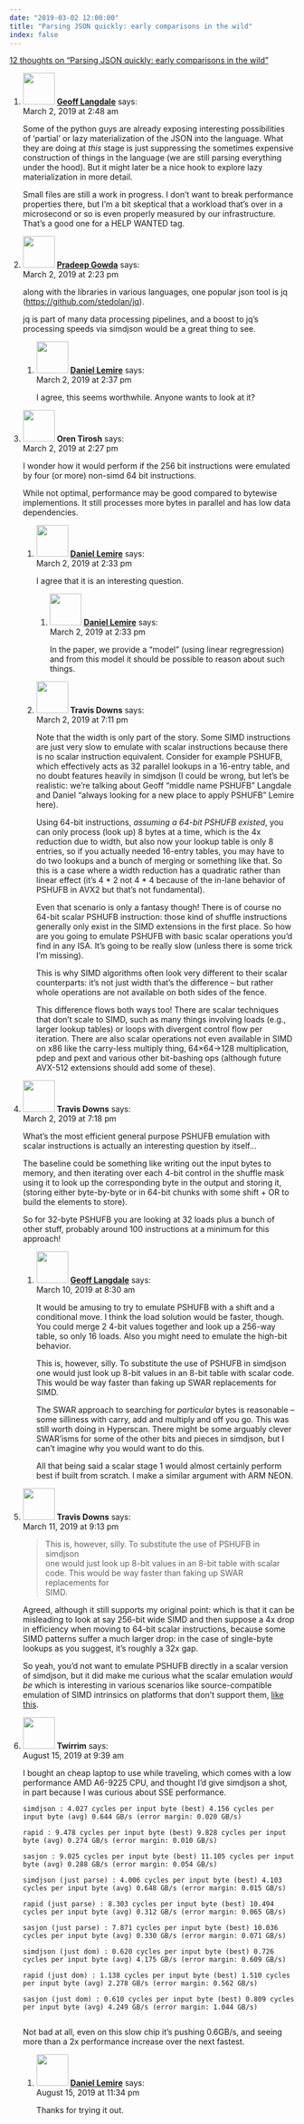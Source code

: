 ```yaml
---
date: "2019-03-02 12:00:00"
title: "Parsing JSON quickly: early comparisons in the wild"
index: false
---
```


[12 thoughts on &ldquo;Parsing JSON quickly: early comparisons in the wild&rdquo;](/lemire/blog/2019/03-02-parsing-json-quickly-early-comparisons-in-the-wild)

<ol class="comment-list">
<li id="comment-392424" class="comment even thread-even depth-1">
<div class="comment-author vcard">
<img alt src="https://secure.gravatar.com/avatar/02d257cd405544564222bbdf504ef4d7?s=56&#038;d=mm&#038;r=g" srcset="https://secure.gravatar.com/avatar/02d257cd405544564222bbdf504ef4d7?s=112&#038;d=mm&#038;r=g 2x" class="avatar avatar-56 photo" height="56" width="56" decoding="async" /> <b class="fn"><a href="http://branchfree.org" class="url" rel="ugc external nofollow">Geoff Langdale</a></b> <span class="says">says:</span> </div>
<div class="comment-metadata"><time datetime="2019-03-02T02:48:56+00:00">March 2, 2019 at 2:48 am</time></a> </div>
<div class="comment-content">
<p>Some of the python guys are already exposing interesting possibilities of &lsquo;partial&rsquo; or lazy materialization of the JSON into the language. What they are doing at <em>this</em> stage is just suppressing the sometimes expensive construction of things in the language (we are still parsing everything under the hood). But it might later be a nice hook to explore lazy materialization in more detail.</p>
<p>Small files are still a work in progress. I don&rsquo;t want to break performance properties there, but I&rsquo;m a bit skeptical that a workload that&rsquo;s over in a microsecond or so is even properly measured by our infrastructure. That&rsquo;s a good one for a HELP WANTED tag.</p>
</div>
</li>
<li id="comment-392493" class="comment odd alt thread-odd thread-alt depth-1 parent">
<div class="comment-author vcard">
<img alt src="https://secure.gravatar.com/avatar/f9aa954b07c28dd907249bfa7ab30e6e?s=56&#038;d=mm&#038;r=g" srcset="https://secure.gravatar.com/avatar/f9aa954b07c28dd907249bfa7ab30e6e?s=112&#038;d=mm&#038;r=g 2x" class="avatar avatar-56 photo" height="56" width="56" decoding="async" /> <b class="fn"><a href="https://github.com/btbytes" class="url" rel="ugc external nofollow">Pradeep Gowda</a></b> <span class="says">says:</span> </div>
<div class="comment-metadata"><time datetime="2019-03-02T14:23:37+00:00">March 2, 2019 at 2:23 pm</time></a> </div>
<div class="comment-content">
<p>along with the libraries in various languages, one popular json tool is jq (<a href="https://github.com/stedolan/jq" rel="nofollow ugc">https://github.com/stedolan/jq</a>).</p>
<p>jq is part of many data processing pipelines, and a boost to jq&rsquo;s processing speeds via simdjson would be a great thing to see.</p>
</div>
<ol class="children">
<li id="comment-392498" class="comment byuser comment-author-lemire bypostauthor even depth-2">
<div class="comment-author vcard">
<img alt src="https://secure.gravatar.com/avatar/2ca999bef9535950f5b84281a4dab006?s=56&#038;d=mm&#038;r=g" srcset="https://secure.gravatar.com/avatar/2ca999bef9535950f5b84281a4dab006?s=112&#038;d=mm&#038;r=g 2x" class="avatar avatar-56 photo" height="56" width="56" loading="lazy" decoding="async" /> <b class="fn"><a href="https://lemire.me/en/" class="url" rel="ugc">Daniel Lemire</a></b> <span class="says">says:</span> </div>
<div class="comment-metadata"><time datetime="2019-03-02T14:37:23+00:00">March 2, 2019 at 2:37 pm</time></a> </div>
<div class="comment-content">
<p>I agree, this seems worthwhile. Anyone wants to look at it?</p>
</div>
</li>
</ol>
</li>
<li id="comment-392494" class="comment odd alt thread-even depth-1 parent">
<div class="comment-author vcard">
<img alt src="https://secure.gravatar.com/avatar/5e02c014b9ae0d4964d09a998780074f?s=56&#038;d=mm&#038;r=g" srcset="https://secure.gravatar.com/avatar/5e02c014b9ae0d4964d09a998780074f?s=112&#038;d=mm&#038;r=g 2x" class="avatar avatar-56 photo" height="56" width="56" loading="lazy" decoding="async" /> <b class="fn">Oren Tirosh</b> <span class="says">says:</span> </div>
<div class="comment-metadata"><time datetime="2019-03-02T14:27:15+00:00">March 2, 2019 at 2:27 pm</time></a> </div>
<div class="comment-content">
<p>I wonder how it would perform if the 256 bit instructions were emulated by four (or more) non-simd 64 bit instructions.</p>
<p>While not optimal, performance may be good compared to bytewise implementions. It still processes more bytes in parallel and has low data dependencies.</p>
</div>
<ol class="children">
<li id="comment-392496" class="comment byuser comment-author-lemire bypostauthor even depth-2 parent">
<div class="comment-author vcard">
<img alt src="https://secure.gravatar.com/avatar/2ca999bef9535950f5b84281a4dab006?s=56&#038;d=mm&#038;r=g" srcset="https://secure.gravatar.com/avatar/2ca999bef9535950f5b84281a4dab006?s=112&#038;d=mm&#038;r=g 2x" class="avatar avatar-56 photo" height="56" width="56" loading="lazy" decoding="async" /> <b class="fn"><a href="https://lemire.me/en/" class="url" rel="ugc">Daniel Lemire</a></b> <span class="says">says:</span> </div>
<div class="comment-metadata"><time datetime="2019-03-02T14:33:14+00:00">March 2, 2019 at 2:33 pm</time></a> </div>
<div class="comment-content">
<p>I agree that it is an interesting question.</p>
</div>
<ol class="children">
<li id="comment-392497" class="comment byuser comment-author-lemire bypostauthor odd alt depth-3">
<div class="comment-author vcard">
<img alt src="https://secure.gravatar.com/avatar/2ca999bef9535950f5b84281a4dab006?s=56&#038;d=mm&#038;r=g" srcset="https://secure.gravatar.com/avatar/2ca999bef9535950f5b84281a4dab006?s=112&#038;d=mm&#038;r=g 2x" class="avatar avatar-56 photo" height="56" width="56" loading="lazy" decoding="async" /> <b class="fn"><a href="https://lemire.me/en/" class="url" rel="ugc">Daniel Lemire</a></b> <span class="says">says:</span> </div>
<div class="comment-metadata"><time datetime="2019-03-02T14:33:58+00:00">March 2, 2019 at 2:33 pm</time></a> </div>
<div class="comment-content">
<p>In the paper, we provide a &ldquo;model&rdquo; (using linear regregression) and from this model it should be possible to reason about such things.</p>
</div>
</li>
</ol>
</li>
<li id="comment-392515" class="comment even depth-2">
<div class="comment-author vcard">
<img alt src="https://secure.gravatar.com/avatar/c6937532928911c0dae3c9c89b658c09?s=56&#038;d=mm&#038;r=g" srcset="https://secure.gravatar.com/avatar/c6937532928911c0dae3c9c89b658c09?s=112&#038;d=mm&#038;r=g 2x" class="avatar avatar-56 photo" height="56" width="56" loading="lazy" decoding="async" /> <b class="fn">Travis Downs</b> <span class="says">says:</span> </div>
<div class="comment-metadata"><time datetime="2019-03-02T19:11:47+00:00">March 2, 2019 at 7:11 pm</time></a> </div>
<div class="comment-content">
<p>Note that the width is only part of the story. Some SIMD instructions are just very slow to emulate with scalar instructions because there is no scalar instruction equivalent. Consider for example PSHUFB, which effectively acts as 32 parallel lookups in a 16-entry table, and no doubt features heavily in simdjson (I could be wrong, but let&rsquo;s be realistic: we&rsquo;re talking about Geoff &ldquo;middle name PSHUFB&rdquo; Langdale and Daniel &ldquo;always looking for a new place to apply PSHUFB&rdquo; Lemire here).</p>
<p>Using 64-bit instructions, <em>assuming a 64-bit PSHUFB existed</em>, you can only process (look up) 8 bytes at a time, which is the 4x reduction due to width, but also now your lookup table is only 8 entries, so if you actually needed 16-entry tables, you may have to do two lookups and a bunch of merging or something like that. So this is a case where a width reduction has a quadratic rather than linear effect (it&rsquo;s 4 * 2 not 4 * 4 because of the in-lane behavior of PSHUFB in AVX2 but that&rsquo;s not fundamental).</p>
<p>Even that scenario is only a fantasy though! There is of course no 64-bit scalar PSHUFB instruction: those kind of shuffle instructions generally only exist in the SIMD extensions in the first place. So how are you going to emulate PSHUFB with basic scalar operations you&rsquo;d find in any ISA. It&rsquo;s going to be really slow (unless there is some trick I&rsquo;m missing).</p>
<p>This is why SIMD algorithms often look very different to their scalar counterparts: it&rsquo;s not just width that&rsquo;s the difference &#8211; but rather whole operations are not available on both sides of the fence.</p>
<p>This difference flows both ways too! There are scalar techniques that don&rsquo;t scale to SIMD, such as many things involving loads (e.g., larger lookup tables) or loops with divergent control flow per iteration. There are also scalar operations not even available in SIMD on x86 like the carry-less multiply thing, 64&#215;64-&gt;128 multiplication, pdep and pext and various other bit-bashing ops (although future AVX-512 extensions should add some of these).</p>
</div>
</li>
</ol>
</li>
<li id="comment-392516" class="comment odd alt thread-odd thread-alt depth-1 parent">
<div class="comment-author vcard">
<img alt src="https://secure.gravatar.com/avatar/c6937532928911c0dae3c9c89b658c09?s=56&#038;d=mm&#038;r=g" srcset="https://secure.gravatar.com/avatar/c6937532928911c0dae3c9c89b658c09?s=112&#038;d=mm&#038;r=g 2x" class="avatar avatar-56 photo" height="56" width="56" loading="lazy" decoding="async" /> <b class="fn">Travis Downs</b> <span class="says">says:</span> </div>
<div class="comment-metadata"><time datetime="2019-03-02T19:18:39+00:00">March 2, 2019 at 7:18 pm</time></a> </div>
<div class="comment-content">
<p>What&rsquo;s the most efficient general purpose PSHUFB emulation with scalar instructions is actually an interesting question by itself&#8230;</p>
<p>The baseline could be something like writing out the input bytes to memory, and then iterating over each 4-bit control in the shuffle mask using it to look up the corresponding byte in the output and storing it, (storing either byte-by-byte or in 64-bit chunks with some shift + OR to build the elements to store).</p>
<p>So for 32-byte PSHUFB you are looking at 32 loads plus a bunch of other stuff, probably around 100 instructions at a minimum for this approach!</p>
</div>
<ol class="children">
<li id="comment-393887" class="comment even depth-2">
<div class="comment-author vcard">
<img alt src="https://secure.gravatar.com/avatar/02d257cd405544564222bbdf504ef4d7?s=56&#038;d=mm&#038;r=g" srcset="https://secure.gravatar.com/avatar/02d257cd405544564222bbdf504ef4d7?s=112&#038;d=mm&#038;r=g 2x" class="avatar avatar-56 photo" height="56" width="56" loading="lazy" decoding="async" /> <b class="fn"><a href="http://branchfree.org" class="url" rel="ugc external nofollow">Geoff Langdale</a></b> <span class="says">says:</span> </div>
<div class="comment-metadata"><time datetime="2019-03-10T08:30:56+00:00">March 10, 2019 at 8:30 am</time></a> </div>
<div class="comment-content">
<p>It would be amusing to try to emulate PSHUFB with a shift and a conditional move. I think the load solution would be faster, though. You could merge 2 4-bit values together and look up a 256-way table, so only 16 loads. Also you might need to emulate the high-bit behavior.</p>
<p>This is, however, silly. To substitute the use of PSHUFB in simdjson one would just look up 8-bit values in an 8-bit table with scalar code. This would be way faster than faking up SWAR replacements for SIMD.</p>
<p>The SWAR approach to searching for <em>particular</em> bytes is reasonable &#8211; some silliness with carry, add and multiply and off you go. This was still worth doing in Hyperscan. There might be some arguably clever SWAR&rsquo;isms for some of the other bits and pieces in simdjson, but I can&rsquo;t imagine why you would want to do this.</p>
<p>All that being said a scalar stage 1 would almost certainly perform best if built from scratch. I make a similar argument with ARM NEON.</p>
</div>
</li>
</ol>
</li>
<li id="comment-394215" class="comment odd alt thread-even depth-1">
<div class="comment-author vcard">
<img alt src="https://secure.gravatar.com/avatar/c6937532928911c0dae3c9c89b658c09?s=56&#038;d=mm&#038;r=g" srcset="https://secure.gravatar.com/avatar/c6937532928911c0dae3c9c89b658c09?s=112&#038;d=mm&#038;r=g 2x" class="avatar avatar-56 photo" height="56" width="56" loading="lazy" decoding="async" /> <b class="fn">Travis Downs</b> <span class="says">says:</span> </div>
<div class="comment-metadata"><time datetime="2019-03-11T21:13:15+00:00">March 11, 2019 at 9:13 pm</time></a> </div>
<div class="comment-content">
<blockquote><p>
This is, however, silly. To substitute the use of PSHUFB in simdjson<br/>
one would just look up 8-bit values in an 8-bit table with scalar<br/>
code. This would be way faster than faking up SWAR replacements for<br/>
SIMD.
</p></blockquote>
<p>Agreed, although it still supports my original point: which is that it can be misleading to look at say 256-bit wide SIMD and then suppose a 4x drop in efficiency when moving to 64-bit scalar instructions, because some SIMD patterns suffer a much larger drop: in the case of single-byte lookups as you suggest, it&rsquo;s roughly a 32x gap.</p>
<p>So yeah, you&rsquo;d not want to emulate PSHUFB directly in a scalar version of simdjson, but it did make me curious what the scalar emulation <em>would be</em> which is interesting in various scenarios like source-compatible emulation of SIMD intrinsics on platforms that don&rsquo;t support them, <a href="https://github.com/nemequ/simde" rel="nofollow">like this</a>.</p>
</div>
</li>
<li id="comment-423932" class="comment even thread-odd thread-alt depth-1 parent">
<div class="comment-author vcard">
<img alt src="https://secure.gravatar.com/avatar/423a1a4f867f2773f553579fa721552c?s=56&#038;d=mm&#038;r=g" srcset="https://secure.gravatar.com/avatar/423a1a4f867f2773f553579fa721552c?s=112&#038;d=mm&#038;r=g 2x" class="avatar avatar-56 photo" height="56" width="56" loading="lazy" decoding="async" /> <b class="fn">Twirrim</b> <span class="says">says:</span> </div>
<div class="comment-metadata"><time datetime="2019-08-15T09:39:54+00:00">August 15, 2019 at 9:39 am</time></a> </div>
<div class="comment-content">
<p>I bought an cheap laptop to use while traveling, which comes with a low performance AMD A6-9225 CPU, and thought I&rsquo;d give simdjson a shot, in part because I was curious about SSE performance.</p>
<p><code>simdjson : 4.027 cycles per input byte (best) 4.156 cycles per input byte (avg) 0.644 GB/s (error margin: 0.020 GB/s)<br/>
rapid : 9.478 cycles per input byte (best) 9.828 cycles per input byte (avg) 0.274 GB/s (error margin: 0.010 GB/s)<br/>
sasjon : 9.025 cycles per input byte (best) 11.105 cycles per input byte (avg) 0.288 GB/s (error margin: 0.054 GB/s)<br/>
simdjson (just parse) : 4.006 cycles per input byte (best) 4.103 cycles per input byte (avg) 0.648 GB/s (error margin: 0.015 GB/s)<br/>
rapid (just parse) : 8.303 cycles per input byte (best) 10.494 cycles per input byte (avg) 0.312 GB/s (error margin: 0.065 GB/s)<br/>
sasjon (just parse) : 7.871 cycles per input byte (best) 10.036 cycles per input byte (avg) 0.330 GB/s (error margin: 0.071 GB/s)<br/>
simdjson (just dom) : 0.620 cycles per input byte (best) 0.726 cycles per input byte (avg) 4.175 GB/s (error margin: 0.609 GB/s)<br/>
rapid (just dom) : 1.138 cycles per input byte (best) 1.510 cycles per input byte (avg) 2.278 GB/s (error margin: 0.562 GB/s)<br/>
sasjon (just dom) : 0.610 cycles per input byte (best) 0.809 cycles per input byte (avg) 4.249 GB/s (error margin: 1.044 GB/s)<br/>
</code></p>
<p>Not bad at all, even on this slow chip it&rsquo;s pushing 0.6GB/s, and seeing more than a 2x performance increase over the next fastest.</p>
</div>
<ol class="children">
<li id="comment-424063" class="comment byuser comment-author-lemire bypostauthor odd alt depth-2">
<div class="comment-author vcard">
<img alt src="https://secure.gravatar.com/avatar/2ca999bef9535950f5b84281a4dab006?s=56&#038;d=mm&#038;r=g" srcset="https://secure.gravatar.com/avatar/2ca999bef9535950f5b84281a4dab006?s=112&#038;d=mm&#038;r=g 2x" class="avatar avatar-56 photo" height="56" width="56" loading="lazy" decoding="async" /> <b class="fn"><a href="https://lemire.me/en/" class="url" rel="ugc">Daniel Lemire</a></b> <span class="says">says:</span> </div>
<div class="comment-metadata"><time datetime="2019-08-15T23:34:54+00:00">August 15, 2019 at 11:34 pm</time></a> </div>
<div class="comment-content">
<p>Thanks for trying it out.</p>
</div>
</li>
</ol>
</li>
</ol>
